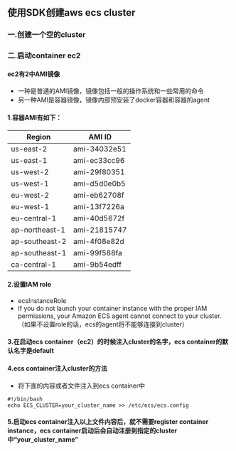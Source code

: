 ## 使用SDK创建aws ecs cluster
### 一.创建一个空的cluster
### 二.启动container ec2
#### ec2有2中AMI镜像
- 一种是普通的AMI镜像，镜像包括一般的操作系统和一些常用的命令
- 另一种AMI是容器镜像，镜像内部预安装了docker容器和容器的agent

#### 1.容器AMI有如下：
| Region | AMI ID |
| ------ | ------ |
|us-east-2| ami-34032e51
|us-east-1 |ami-ec33cc96
|us-west-2 |ami-29f80351
|us-west-1 |ami-d5d0e0b5
|eu-west-2 |ami-eb62708f
|eu-west-1 |ami-13f7226a
|eu-central-1| ami-40d5672f
|ap-northeast-1| ami-21815747
|ap-southeast-2| ami-4f08e82d
|ap-southeast-1 |ami-99f588fa
|ca-central-1 |ami-9b54edff

#### 2.设置IAM role
- ecsInstanceRole
- If you do not launch your container instance with the proper IAM permissions, your
Amazon ECS agent cannot connect to your cluster.（如果不设置role的话，ecs的agent将不能够连接到cluster）

#### 3.在启动ecs container（ec2）的时候注入cluster的名字，ecs container的默认名字是default

#### 4.ecs container注入cluster的方法
- 将下面的内容或者文件注入到ecs container中

```
#!/bin/bash
echo ECS_CLUSTER=your_cluster_name >> /etc/ecs/ecs.config
```

#### 5.启动ecs container注入以上文件内容后，就不需要register container instance，ecs container启动后会自动注册到指定的cluster中“your_cluster_name”
